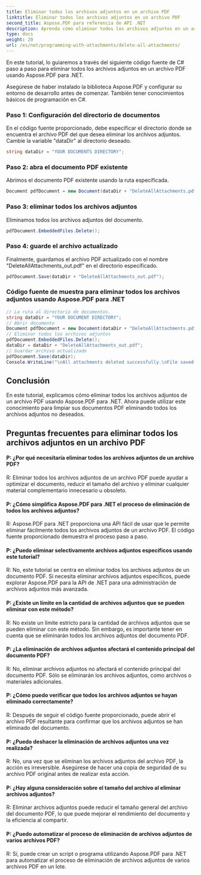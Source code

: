 ```yaml
---
title: Eliminar todos los archivos adjuntos en un archivo PDF
linktitle: Eliminar todos los archivos adjuntos en un archivo PDF
second_title: Aspose.PDF para referencia de API .NET
description: Aprenda cómo eliminar todos los archivos adjuntos en un archivo PDF usando Aspose.PDF para .NET. Guía paso a paso para un fácil manejo.
type: docs
weight: 20
url: /es/net/programming-with-attachments/delete-all-attachments/
---
```

En este tutorial, lo guiaremos a través del siguiente código fuente de C# paso a paso para eliminar todos los archivos adjuntos en un archivo PDF usando Aspose.PDF para .NET.

Asegúrese de haber instalado la biblioteca Aspose.PDF y configurar su entorno de desarrollo antes de comenzar. También tener conocimientos básicos de programación en C#.

### Paso 1: Configuración del directorio de documentos

En el código fuente proporcionado, debe especificar el directorio donde se encuentra el archivo PDF del que desea eliminar los archivos adjuntos. Cambie la variable "dataDir" al directorio deseado.

```csharp
string dataDir = "YOUR DOCUMENTS DIRECTORY";
```

### Paso 2: abra el documento PDF existente

Abrimos el documento PDF existente usando la ruta especificada.

```csharp
Document pdfDocument = new Document(dataDir + "DeleteAllAttachments.pdf");
```

### Paso 3: eliminar todos los archivos adjuntos

Eliminamos todos los archivos adjuntos del documento.

```csharp
pdfDocument.EmbeddedFiles.Delete();
```

### Paso 4: guarde el archivo actualizado

Finalmente, guardamos el archivo PDF actualizado con el nombre "DeleteAllAttachments_out.pdf" en el directorio especificado.

```csharp
pdfDocument.Save(dataDir + "DeleteAllAttachments_out.pdf");
```

### Código fuente de muestra para eliminar todos los archivos adjuntos usando Aspose.PDF para .NET 

```csharp
// La ruta al directorio de documentos.
string dataDir = "YOUR DOCUMENT DIRECTORY";
// Abrir documento
Document pdfDocument = new Document(dataDir + "DeleteAllAttachments.pdf");
// Eliminar todos los archivos adjuntos
pdfDocument.EmbeddedFiles.Delete();
dataDir = dataDir + "DeleteAllAttachments_out.pdf";
// Guardar archivo actualizado
pdfDocument.Save(dataDir);
Console.WriteLine("\nAll attachments deleted successfully.\nFile saved at " + dataDir);

```

## Conclusión

En este tutorial, explicamos cómo eliminar todos los archivos adjuntos de un archivo PDF usando Aspose.PDF para .NET. Ahora puede utilizar este conocimiento para limpiar sus documentos PDF eliminando todos los archivos adjuntos no deseados.

## Preguntas frecuentes para eliminar todos los archivos adjuntos en un archivo PDF

#### P: ¿Por qué necesitaría eliminar todos los archivos adjuntos de un archivo PDF?

R: Eliminar todos los archivos adjuntos de un archivo PDF puede ayudar a optimizar el documento, reducir el tamaño del archivo y eliminar cualquier material complementario innecesario u obsoleto.

#### P: ¿Cómo simplifica Aspose.PDF para .NET el proceso de eliminación de todos los archivos adjuntos?

R: Aspose.PDF para .NET proporciona una API fácil de usar que le permite eliminar fácilmente todos los archivos adjuntos de un archivo PDF. El código fuente proporcionado demuestra el proceso paso a paso.

#### P: ¿Puedo eliminar selectivamente archivos adjuntos específicos usando este tutorial?

R: No, este tutorial se centra en eliminar todos los archivos adjuntos de un documento PDF. Si necesita eliminar archivos adjuntos específicos, puede explorar Aspose.PDF para la API de .NET para una administración de archivos adjuntos más avanzada.

#### P: ¿Existe un límite en la cantidad de archivos adjuntos que se pueden eliminar con este método?

R: No existe un límite estricto para la cantidad de archivos adjuntos que se pueden eliminar con este método. Sin embargo, es importante tener en cuenta que se eliminarán todos los archivos adjuntos del documento PDF.

#### P: ¿La eliminación de archivos adjuntos afectará el contenido principal del documento PDF?

R: No, eliminar archivos adjuntos no afectará el contenido principal del documento PDF. Sólo se eliminarán los archivos adjuntos, como archivos o materiales adicionales.

#### P: ¿Cómo puedo verificar que todos los archivos adjuntos se hayan eliminado correctamente?

R: Después de seguir el código fuente proporcionado, puede abrir el archivo PDF resultante para confirmar que los archivos adjuntos se han eliminado del documento.

#### P: ¿Puedo deshacer la eliminación de archivos adjuntos una vez realizada?

R: No, una vez que se eliminan los archivos adjuntos del archivo PDF, la acción es irreversible. Asegúrese de hacer una copia de seguridad de su archivo PDF original antes de realizar esta acción.

#### P: ¿Hay alguna consideración sobre el tamaño del archivo al eliminar archivos adjuntos?

R: Eliminar archivos adjuntos puede reducir el tamaño general del archivo del documento PDF, lo que puede mejorar el rendimiento del documento y la eficiencia al compartir.

#### P: ¿Puedo automatizar el proceso de eliminación de archivos adjuntos de varios archivos PDF?
R: Sí, puede crear un script o programa utilizando Aspose.PDF para .NET para automatizar el proceso de eliminación de archivos adjuntos de varios archivos PDF en un lote.